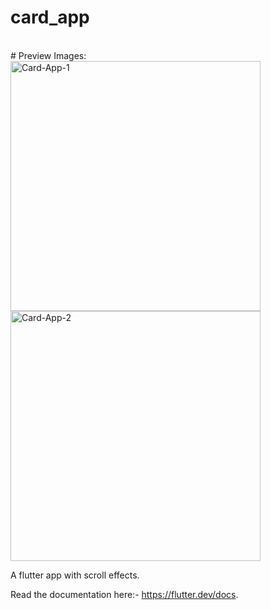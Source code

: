 # card_app
<br>
# Preview Images:
<br>
<a href="https://ibb.co/02DV5Qt"><img src="https://i.ibb.co/bmWRt7J/Card-App-1.jpg" alt="Card-App-1" border="0" height="400"></a>
<a href="https://ibb.co/4g0PCP6"><img src="https://i.ibb.co/FqdgcgS/Card-App-2.jpg" alt="Card-App-2" border="0" height="400"></a>
<br>

A flutter app with scroll effects.

Read the documentation here:- https://flutter.dev/docs.
